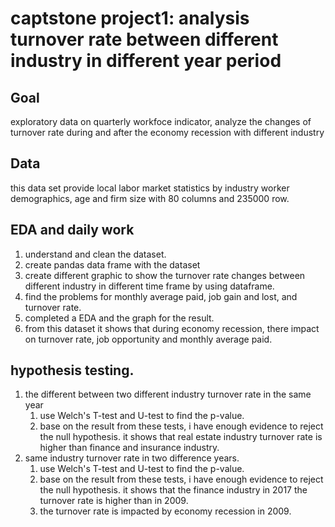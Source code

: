 # captstone project1: analysis turnover rate between different industry in different year period
## Goal
exploratory data on quarterly workfoce indicator, analyze the changes of turnover rate during and after the economy recession with different industry
## Data 
this data set provide local labor market statistics by industry worker demographics, age and firm size with 80 columns and 235000 row.
## EDA and daily work
1. understand and clean the dataset.
2. create pandas data frame with the dataset
3. create different graphic to show the turnover rate changes between different industry in different time frame by using dataframe.
4. find the problems for monthly average paid, job gain and lost, and turnover rate.
5. completed a EDA and the graph for the result.
6. from this dataset it shows that during economy recession, there impact on turnover rate, job opportunity and monthly average paid.
## hypothesis testing.
1. the different between two different industry turnover rate in the same year
   1. use Welch's T-test and U-test to find the p-value.
   2. base on the result from these tests, i have enough evidence to reject the null hypothesis. it shows that real estate industry turnover rate is higher than finance and insurance industry.
2. same industry turnover rate in two difference years.
   1. use Welch's T-test and U-test to find the p-value.
   2. base on the result from these tests, i have enough evidence to reject the null hypothesis. it shows that the finance industry in 2017 the turnover rate is higher than in 2009.
   3. the turnover rate is impacted by economy recession in 2009.
